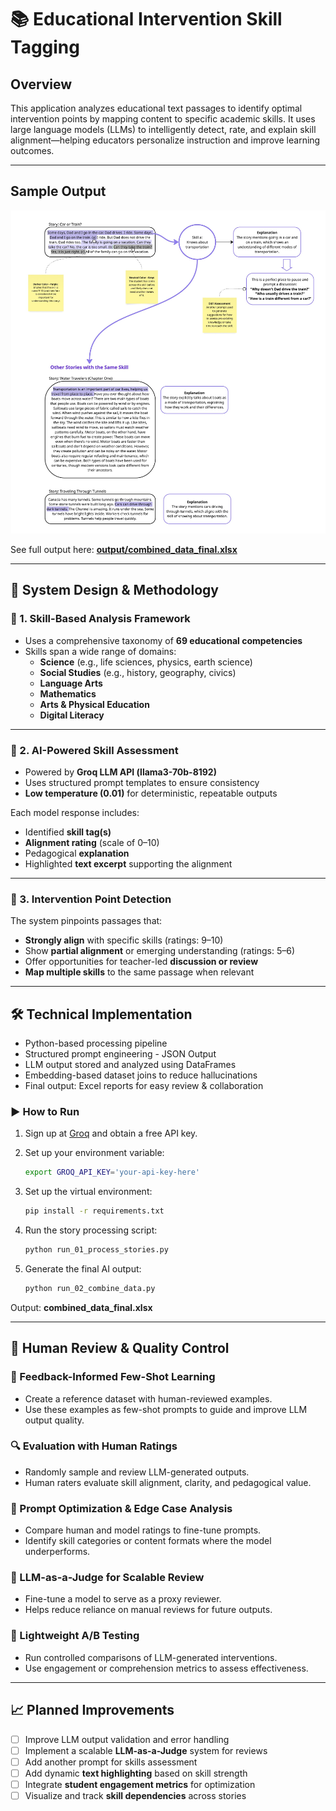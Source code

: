 # 📚 Educational Intervention Skill Tagging

## Overview

This application analyzes educational text passages to identify optimal intervention points by mapping content to specific academic skills. It uses large language models (LLMs) to intelligently detect, rate, and explain skill alignment—helping educators personalize instruction and improve learning outcomes.

---

## Sample Output

![User Interface Mock](diagrams/ui_mock.jpg)

See full output here: **[output/combined_data_final.xlsx](output/combined_data_final.xlsx)**

---

## 🧠 System Design & Methodology

### 🧩 1. Skill-Based Analysis Framework

- Uses a comprehensive taxonomy of **69 educational competencies**
- Skills span a wide range of domains:
  - **Science** (e.g., life sciences, physics, earth science)
  - **Social Studies** (e.g., history, geography, civics)
  - **Language Arts**
  - **Mathematics**
  - **Arts & Physical Education**
  - **Digital Literacy**

---

### 🤖 2. AI-Powered Skill Assessment

- Powered by **Groq LLM API (llama3-70b-8192)**
- Uses structured prompt templates to ensure consistency
- **Low temperature (0.01)** for deterministic, repeatable outputs

Each model response includes:
- Identified **skill tag(s)**
- **Alignment rating** (scale of 0–10)
- Pedagogical **explanation**
- Highlighted **text excerpt** supporting the alignment

---

### 🎯 3. Intervention Point Detection

The system pinpoints passages that:
- **Strongly align** with specific skills (ratings: 9–10)
- Show **partial alignment** or emerging understanding (ratings: 5–6)
- Offer opportunities for teacher-led **discussion or review**
- **Map multiple skills** to the same passage when relevant

---

## 🛠️ Technical Implementation

- Python-based processing pipeline
- Structured prompt engineering - JSON Output
- LLM output stored and analyzed using DataFrames
- Embedding-based dataset joins to reduce hallucinations
- Final output: Excel reports for easy review & collaboration

### ▶️ How to Run

1. Sign up at [Groq](https://groq.com) and obtain a free API key.

2. Set up your environment variable:
   ```bash
   export GROQ_API_KEY='your-api-key-here'
   ```
   
3. Set up the virtual environment:

   ```bash
   pip install -r requirements.txt
   ```

4. Run the story processing script:

   ```bash
   python run_01_process_stories.py
   ```

5. Generate the final AI output:

   ```bash
   python run_02_combine_data.py
   ```

Output: **combined_data_final.xlsx**

---

## 🧪 Human Review & Quality Control

### 🧷 Feedback-Informed Few-Shot Learning
- Create a reference dataset with human-reviewed examples.
- Use these examples as few-shot prompts to guide and improve LLM output quality.

### 🔍 Evaluation with Human Ratings
- Randomly sample and review LLM-generated outputs.
- Human raters evaluate skill alignment, clarity, and pedagogical value.

### 🧠 Prompt Optimization & Edge Case Analysis
- Compare human and model ratings to fine-tune prompts.
- Identify skill categories or content formats where the model underperforms.

### 🤖 LLM-as-a-Judge for Scalable Review
- Fine-tune a model to serve as a proxy reviewer.
- Helps reduce reliance on manual reviews for future outputs.

### 🧪 Lightweight A/B Testing
- Run controlled comparisons of LLM-generated interventions.
- Use engagement or comprehension metrics to assess effectiveness.

---

## 📈 Planned Improvements

- [ ] Improve LLM output validation and error handling  
- [ ] Implement a scalable **LLM-as-a-Judge** system for reviews  
- [ ] Add another prompt for skills assessment
- [ ] Add dynamic **text highlighting** based on skill strength  
- [ ] Integrate **student engagement metrics** for optimization  
- [ ] Visualize and track **skill dependencies** across stories  
